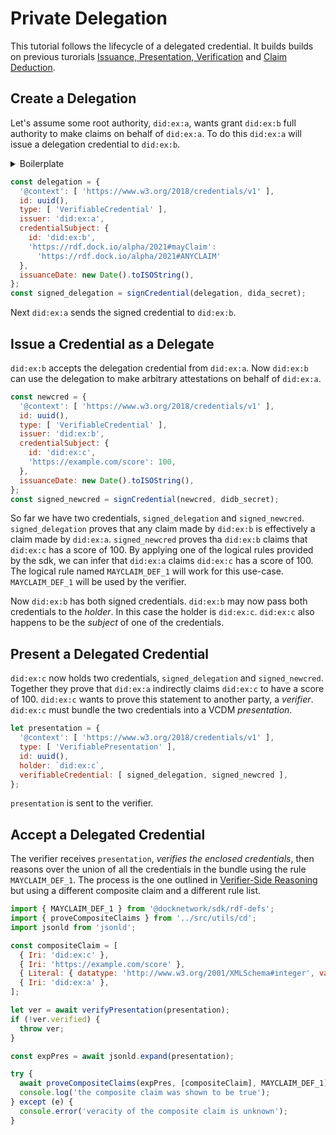 # Private Delegation

This tutorial follows the lifecycle of a delegated credential. It builds builds on previous turorials [Issuance, Presentation, Verification](./tutorial_ipv.md) and [Claim Deduction](./tutorial_claim_deduction.md).

## Create a Delegation

Let's assume some root authority, `did:ex:a`, wants grant `did:ex:b` full authority to make claims on behalf of `did:ex:a`. To do this `did:ex:a` will issue a delegation credential to `did:ex:b`.

<details>
<summary>Boilerplate</summary>

```js
const { v4: uuidv4 } = require('uuid');

function uuid() {
  return `uuid:${uuidv4()}`;
}

// Check out the Issuance, Presentation, Verification tutorial for info on signing
// credentials.
function signCredential(cred, issuer_secret) { ... }

// Check out the Issuance, Presentation, Verification tutorial for info on verifying
// VCDM presentations.
async function verifyPresentation(presentation) { ... }
```

</details>

```js
const delegation = {
  '@context': [ 'https://www.w3.org/2018/credentials/v1' ],
  id: uuid(),
  type: [ 'VerifiableCredential' ],
  issuer: 'did:ex:a',
  credentialSubject: {
    id: 'did:ex:b',
    'https://rdf.dock.io/alpha/2021#mayClaim':
      'https://rdf.dock.io/alpha/2021#ANYCLAIM'
  },
  issuanceDate: new Date().toISOString(),
};
const signed_delegation = signCredential(delegation, dida_secret);
```

Next `did:ex:a` sends the signed credential to `did:ex:b`.

## Issue a Credential as a Delegate

`did:ex:b` accepts the delegation credential from `did:ex:a`. Now `did:ex:b` can use the delegation to make arbitrary attestations on behalf of `did:ex:a`.

```js
const newcred = {
  '@context': [ 'https://www.w3.org/2018/credentials/v1' ],
  id: uuid(),
  type: [ 'VerifiableCredential' ],
  issuer: 'did:ex:b',
  credentialSubject: {
    id: 'did:ex:c',
    'https://example.com/score': 100,
  },
  issuanceDate: new Date().toISOString(),
};
const signed_newcred = signCredential(newcred, didb_secret);
```

So far we have two credentials, `signed_delegation` and `signed_newcred`. `signed_delegation` proves that any claim made by `did:ex:b` is effectively a claim made by `did:ex:a`. `signed_newcred` proves tha `did:ex:b` claims that `did:ex:c` has a score of 100. By applying one of the logical rules provided by the sdk, we can infer that `did:ex:a` claims `did:ex:c` has a score of 100. The logical rule named `MAYCLAIM_DEF_1` will work for this use-case. `MAYCLAIM_DEF_1` will be used by the verifier.

Now `did:ex:b` has both signed credentials. `did:ex:b` may now pass both credentials to the *holder*. In this case the holder is `did:ex:c`. `did:ex:c` also happens to be the *subject* of one of the credentials.

## Present a Delegated Credential

`did:ex:c` now holds two credentials, `signed_delegation` and `signed_newcred`. Together they prove that `did:ex:a` indirectly claims `did:ex:c` to have a score of 100. `did:ex:c` wants to prove this statement to another party, a *verifier*. `did:ex:c` must bundle the two credentials into a VCDM *presentation*.

```js
let presentation = {
  '@context': [ 'https://www.w3.org/2018/credentials/v1' ],
  type: [ 'VerifiablePresentation' ],
  id: uuid(),
  holder: `did:ex:c`,
  verifiableCredential: [ signed_delegation, signed_newcred ],
};
```

`presentation` is sent to the verifier.

## Accept a Delegated Credential

The verifier receives `presentation`, *verifies the enclosed credentials*, then reasons over the union of all the credentials in the bundle using the rule `MAYCLAIM_DEF_1`. The process is the one outlined in [Verifier-Side Reasoning](./tutorial_claim_deduction.md#verifier-side-reasoning) but using a different composite claim and a different rule list.

```js
import { MAYCLAIM_DEF_1 } from '@docknetwork/sdk/rdf-defs';
import { proveCompositeClaims } from '../src/utils/cd';
import jsonld from 'jsonld';

const compositeClaim = [
  { Iri: 'did:ex:c' },
  { Iri: 'https://example.com/score' },
  { Literal: { datatype: 'http://www.w3.org/2001/XMLSchema#integer', value: '100' } }
  { Iri: 'did:ex:a' },
];

let ver = await verifyPresentation(presentation);
if (!ver.verified) {
  throw ver;
}

const expPres = await jsonld.expand(presentation);

try {
  await proveCompositeClaims(expPres, [compositeClaim], MAYCLAIM_DEF_1);
  console.log('the composite claim was shown to be true');
} except (e) {
  console.error('veracity of the composite claim is unknown');
}
```
